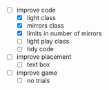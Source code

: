 - [ ] improve code
    - [x] light class
    - [x] mirrors class
    - [x] limits in number of mirrors
    - [ ] light play class
    - [ ] tidy code
- [ ] improve placement
    - [ ] text box
- [ ] improve game
    - [ ] no trials
